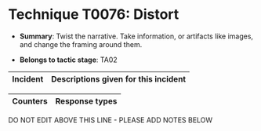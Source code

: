 # Technique T0076: Distort

* **Summary**: Twist the narrative. Take information, or artifacts like images, and change the framing around them.

* **Belongs to tactic stage**: TA02


| Incident | Descriptions given for this incident |
| -------- | -------------------- |



| Counters | Response types |
| -------- | -------------- |


DO NOT EDIT ABOVE THIS LINE - PLEASE ADD NOTES BELOW